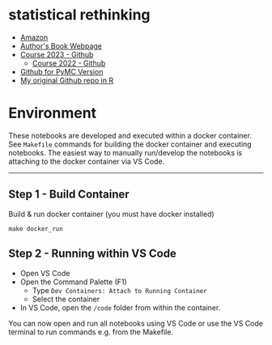 # statistical rethinking

- [Amazon](https://a.co/d/1cBf3Vp)
- [Author's Book Webpage](https://xcelab.net/rm/statistical-rethinking/)
- [Course 2023 - Github](https://github.com/rmcelreath/stat_rethinking_2023)
    - [Course 2022 - Github](https://github.com/rmcelreath/stat_rethinking_2022)
- [Github for PyMC Version](https://github.com/pymc-devs/pymc-resources/tree/main/Rethinking_2)
- [My original Github repo in R](https://github.com/shane-kercheval/r-examples/tree/main/examples/statistical-rethinking)

# Environment

These notebooks are developed and executed within a docker container. See `Makefile` commands for building the docker container and executing notebooks. The easiest way to manually run/develop the notebooks is attaching to the docker container via VS Code.

---

## Step 1 - Build Container

Build & run docker container (you must have docker installed)

```
make docker_run
```

## Step 2 - Running within VS Code

- Open VS Code
- Open the Command Palette (F1)
    - Type `Dev Containers: Attach to Running Container`
    - Select the container
- In VS Code, open the `/code` folder from within the container.

You can now open and run all notebooks using VS Code or use the VS Code terminal to run commands e.g. from the Makefile.

